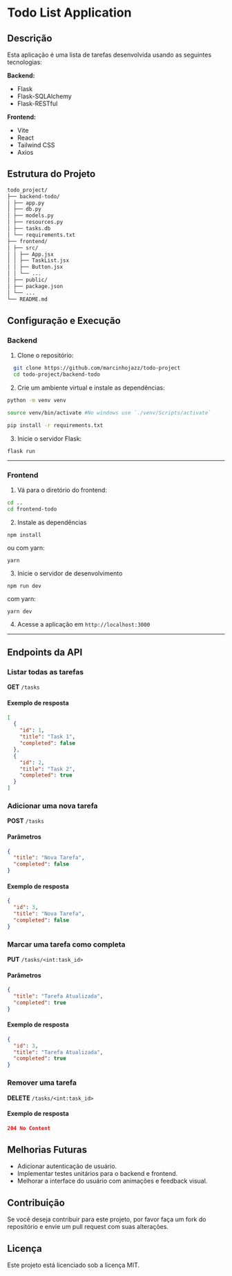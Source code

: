 # Todo List Application

## Descrição
Esta aplicação é uma lista de tarefas desenvolvida usando as seguintes tecnologias:

**Backend:**
- Flask
- Flask-SQLAlchemy
- Flask-RESTful

**Frontend:**
- Vite
- React
- Tailwind CSS
- Axios

## Estrutura do Projeto
```sh
todo_project/
├── backend-todo/
│ ├── app.py
│ ├── db.py
│ ├── models.py
│ ├── resources.py
│ ├── tasks.db
│ └── requirements.txt
├── frontend/
│ ├── src/
│ │ ├── App.jsx
│ │ ├── TaskList.jsx
│ │ ├── Button.jsx
│ │ └── ...
│ ├── public/
│ ├── package.json
│ └── ...
└── README.md
```

## Configuração e Execução

### Backend

1. Clone o repositório:

```sh
  git clone https://github.com/marcinhojazz/todo-project
  cd todo-project/backend-todo
```

2. Crie um ambiente virtual e instale as dependências:

```sh
python -m venv venv

source venv/bin/activate #No windows use `./venv/Scripts/activate`

pip install -r requirements.txt
```

3. Inicie o servidor Flask:

`flask run`

---

### Frontend

1. Vá para o diretório do frontend:

```sh
cd ..
cd frontend-todo
```

2. Instale as dependências

`npm install`

ou com yarn:

`yarn`

3. Inicie o servidor de desenvolvimento

`npm run dev`

com yarn:

`yarn dev`

4. Acesse a aplicação em `http://localhost:3000`

---

## Endpoints da API

### Listar todas as tarefas
**GET** `/tasks`

#### Exemplo de resposta
```json
[
  {
    "id": 1,
    "title": "Task 1",
    "completed": false
  },
  {
    "id": 2,
    "title": "Task 2",
    "completed": true
  }
]
```

### Adicionar uma nova tarefa
**POST** `/tasks`

#### Parâmetros
```json
{
  "title": "Nova Tarefa",
  "completed": false
}
```

#### Exemplo de resposta
```json
{
  "id": 3,
  "title": "Nova Tarefa",
  "completed": false
}
```

### Marcar uma tarefa como completa
**PUT** `/tasks/<int:task_id>`

#### Parâmetros
```json
{
  "title": "Tarefa Atualizada",
  "completed": true
}
```

#### Exemplo de resposta
```json
{
  "id": 3,
  "title": "Tarefa Atualizada",
  "completed": true
}
```

### Remover uma tarefa
**DELETE** `/tasks/<int:task_id>`

#### Exemplo de resposta
```json
204 No Content
```

## Melhorias Futuras
- Adicionar autenticação de usuário.
- Implementar testes unitários para o backend e frontend.
- Melhorar a interface do usuário com animações e feedback visual.

## Contribuição
Se você deseja contribuir para este projeto, por favor faça um fork do repositório e envie um pull request com suas alterações.

## Licença
Este projeto está licenciado sob a licença MIT.
